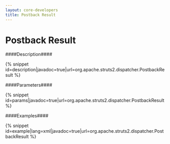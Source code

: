 ```yaml
---
layout: core-developers
title: Postback Result
---
```


# Postback Result

####Description####



{% snippet id=description|javadoc=true|url=org.apache.struts2.dispatcher.PostbackResult %}

####Parameters####



{% snippet id=params|javadoc=true|url=org.apache.struts2.dispatcher.PostbackResult %}

####Examples####



{% snippet id=example|lang=xml|javadoc=true|url=org.apache.struts2.dispatcher.PostbackResult %}
